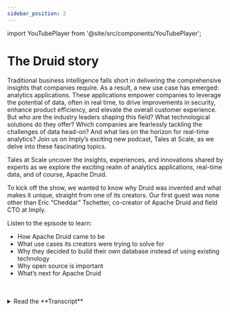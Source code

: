 ```yaml
---
sidebar_position: 2
---
```

import YouTubePlayer from '@site/src/components/YouTubePlayer';

# The Druid story

Traditional business intelligence falls short in delivering the comprehensive insights that companies require. As a result, a new use case has emerged: analytics applications. These applications empower companies to leverage the potential of data, often in real time, to drive improvements in security, enhance product efficiency, and elevate the overall customer experience. But who are the industry leaders shaping this field? What technological solutions do they offer? Which companies are fearlessly tackling the challenges of data head-on? And what lies on the horizon for real-time analytics? Join us on Imply’s exciting new podcast, Tales at Scale, as we delve into these fascinating topics.

Tales at Scale uncover the insights, experiences, and innovations shared by experts as we explore the exciting realm of analytics applications, real-time data, and of course, Apache Druid.

To kick off the show, we wanted to know why Druid was invented and what makes it unique, straight from one of its creators. Our first guest was none other than Eric “Cheddar” Tschetter, co-creator of Apache Druid and field CTO at Imply.

Listen to the episode to learn:

- How Apache Druid came to be
- What use cases its creators were trying to solve for
- Why they decided to build their own database instead of using existing technology
- Why open source is important
- What’s next for Apache Druid

<!-- TBD Embed. Current video is on Wistia. Not sure if the same video player will work for audio only. -->
<YouTubePlayer videoId="h7U_CsDTNBw" />

<br />
<br />

<details>
    <summary>Read the **Transcript**</summary>
<!-- vale off -->


[00:00:01.050] – **Reena Leone**
Welcome to Tales at Scale, a podcast that cracks open the world of analytics projects. I’m your host, Reena from Imply, and I’m here to bring you stories from developers doing cool things with analytics way beyond your basic bi. I’m talking about analytics applications that are taking data and insights to a whole new level. On today’s episode, we’re going to be digging into the origins of a database I’ve been spending a lot of time with lately, Apache Druid. Druid is a high performance, real time analytics database, and it’s also an open source project. Things that make Druid unique are how it enables interactive conversations with data, provides high concurrency and easily ingests, and combines both real time streaming data and historical batch data. As of April 2022, over 1000 organizations are using Druid, and that includes folks like Netflix, Twitter, Reddit, Salesforce, and more. And they’re using Druid to generate insights that make data useful across a wide variety of use cases. But let’s go back to 2011. A data team at a technology company had a problem. They needed to quickly aggregate and query real time data coming from website users across the Internet to analyze digital ad auctions.

[00:01:06.460] – **Reena Leone**
They tried a few existing solutions, but none fit the bill for what they needed. So they did something crazy. They built their own database. And one of those creators is here with me today, Eric Tschetter, co creator of Apache Druid and field CTO at Imply. Cheddar, welcome to the show.

[00:01:23.630] – **Eric Tschetter**
Thanks for having me.

[00:01:25.230] – **Reena Leone**
Okay, so as the story goes, how Druid kind of came to be is because you tried and failed to achieve scale and speed with a bunch of relational databases before, so you decided to build your own because those weren’t working. Can you tell me a little bit more about that?

[00:01:42.960] – **Eric Tschetter**
Yeah, I can. It was both relational and no SQL, but I’ll get into that. It all started at this little adtech startup working, trying to provide effectively visibility on the digital advertising market. We got auction data from a bunch of different marketplaces. And to give a little bit of context on this, all of those ads you see on the Internet, every time you go to a web page, there’s an auction where a bunch of people are fighting to be able to show you that ad. And these auctions, there’s billions upon billions of these happening on a daily basis. And it’s actually even worse than that because one auction will breed ten more auctions and it just expands massively.

[00:02:29.910] – **Reena Leone**
It sounds like auction inception.

[00:02:32.220] – **Eric Tschetter**
It is. It’s auction inception. It really is. And so we were trying to bring visibility into that kind of marketplace. So we partnered with some people who run these auctions. They gave us data and we were trying to then show them kind of what’s happening in their market. We started out with a relational database through stuff, and we’re doing the normal kind of data warehousing things that you would do stuff like summary tables where you kind of pre-aggregate a smaller set of dimensions, do things and show that and it kind of worked. The customer was always asking for more dimensions, more visibility. This was back when was this? This was 2010, 2011 time frame. And so back then there was this hadoop thing that was all the rage and there was this other thing called HBase that also people loved. And we were like oh, maybe we can use that hadoop and HBase thing to do this better. And so we started kind of going down that path, wrote some MapReduce jobs, put some stuff in HBase, did this whole precomputing thing where we basically pre-computed the results so that we could show them super quick to the end user.

[00:03:48.810] – **Eric Tschetter**
And that worked better than the relational database. But we still had this problem with adding dimensions. The kicker for me was at 1.1 of the customers had nine dimensions they wanted to be able to view the data on and they asked for a few more. And we kind of as a cultural thing, we didn’t want to say no to that. We were like you should be able to have as many dimensions as you want. So yes. And we added them. And now the pre-computation job jumped from like 4 hours on I think it was 15 machines to 9 hours on 25 machines. And it was like oh, that math isn’t very good. The amount of input data didn’t actually change. The only thing that changed was we were looking at more things. So then from there we were like well, what can we do to allow for any dimensions to be added that the customer wants but still give them the experience that they want? That’s pretty much where it started and.

[00:04:50.430] – **Reena Leone**
Like at one point during that where you’re like we need to build a whole new thing because building a database is not an easy thing and there are already so many outstanding.

[00:05:00.650] – **Reena Leone**
Even at that point, there were probably quite a few.

[00:05:04.290] – **Eric Tschetter**
Yes. And really it started with a lot of conversations with people. There were a number of different projects where it’s like, oh, maybe we could use this, maybe we could use that. Well, so I’m going to answer the base question, then go back and kind of talk a little bit more meta. But at one point I was speaking with an ex coworker of mine from LinkedIn named John Wang, and something stuck with me from when I was working with him there, where he was working on the search infrastructure. And one of the big things for LinkedIn search at that point in time was, well, if we can fit all of the data in memory, we can do things faster. And I was like, oh, okay, maybe that works for this too. Maybe we need to have all the things in memory. And I talked with him about the ability they had just open sourced the search thing as a project. I don’t know that it’s still around, but I think it was called Sensei. I don’t know, maybe not. I don’t remember.

[00:06:10.060] – **Reena Leone**
Anyway, I know there are so many projects that come out of LinkedIn because LinkedIn is like this crazy incubator, which you wouldn’t think of LinkedIn as being. But in my time in this space, and like, how many things have come out of LinkedIn?

[00:06:21.210] – **Eric Tschetter**
Yes.

[00:06:24.970] – **Reena Leone**
We can get into that later.

[00:06:26.400] – **Eric Tschetter**
Yeah, we could go into that too. But talking with him, he was like, yeah, what we have isn’t really going to work for aggregations, which is primarily what we needed to do. And then at one point I was just like, well, okay, let’s say I have a million numbers in an array in Java. If I just do a for loop and add that million numbers, how long does that take? And I did that and it was so fast, it was like sub millisecond. I was like, oh, okay, so hadoop takes minutes to add this 1 million numbers, but if I have it as an array in Java, it’s like sub millisecond. Great, there’s lots of room for optimization there. And so let’s do it.

[00:07:07.580] – **Reena Leone**
In marketing, we call that your AHA moment.

[00:07:10.170] – **Eric Tschetter**
Yes, that was kind of the AHA moment. And so from there now, even from the beginning, I always had this doubt about, oh, we’re creating another database. We’re creating a database. Like, you’re not supposed to do that, but I don’t know, the way I fended that off for myself at least, was actually when we were initially building it, we weren’t creating a generic database. We’re creating infrastructure that supported the transparency and visibility needs of our product. And so it’s like we’re not building a database. It happens to look like a database, it happens to share a lot of concepts from a database. But no, it was infrastructure supporting a very specific product. But the other thing that I’ve always kind of gone back to is the most common thing that people say when they say, don’t make a database is like, don’t reinvent the wheel. Then I’m sitting there like, there’s this company called Goodyear, and there’s this company called Bridgestone, and somehow they seem to be reinventing the wheel on a yearly or multi year basis, and they still make money. I don’t know. Apparently there’s Internet conspiracies about how there was this magical material, and the tire lobby went and destroyed any ability to make that.

[00:08:27.330] – **Eric Tschetter**
I don’t know how true that is, but I don’t know there’s companies that reinvent the wheel on a yearly basis, so maybe it’s not always that bad.

[00:08:37.430] – **Reena Leone**
No. And I mean, you started out with this one visibility challenge, but there were several other challenges that Druid ended up helping solve as you continued to add new features and build onto it. So what are some of the other challenges that you found that Druid could help you solve or that you were building for?

[00:08:55.530] – **Eric Tschetter**
We really just went where the product took us. It started with this visibility of just like, how much money is being generated from auctions, how many impressions are there, how many ads were shown, stuff like that. And then one of the things that people want to do is reach. It’s called reach in the ad space, but it’s like, how many people were seen. So one person might see the same ad ten times, 50 times, two times, one time. You only reached one person with that ad, not 50 people. And so they want to understand that. Now, this, in database terms, is something called uniques. Uniques are kind of this really simple problem, but yet difficult to do at scale because they require resources that they basically require memory and computation that scales with the number of uniques. And so the larger that number is, the more compute power you need. And so it tends to kind of slow things down as you scale out. And as I mentioned with Digital.

[00:10:00.250] – **Reena Leone**
Advertising. There’s billions of auctions happening every day. And then with the fan out, with the inception going on, it just gets massively scaled. But anyway, dealing with these uniques led us to this idea of sketches and bring out sketches, which are these data structures that till we kind of started pushing on exposing them, actually, as results. They were primarily used internally in databases or in network infrastructure, and they were used to try to make good enough approximations of results so that they could make decisions on it. And we were like, well, maybe we can use these and actually show the numbers to end users, because there’s like, well defined error bounds. And we started using sketches and exposing those to end users. And since then, a lot of sketches have become a kind of generically adopted concept across databases, where almost any new database, and even some of the old ones, have figured out how to add sketches and actually expose them to end users. And that’s something that we just kind of going along with what product wanted ended up doing. And I’d say everything has always been that sort of iteration, open sourcing, kind.

[00:11:15.930] – **Eric Tschetter**
Of similarly like, you read my mind, by the way, because I was going to be like, okay, so you have this amazing new product and you decided to open source. Let’s talk about open source a little bit as this continues to grow. Thank you for pulling a psychic connection with me. Go on.

[00:11:30.830] – **Reena Leone**
Yes, well, you’re welcome.

[00:11:33.360] – **Eric Tschetter**
I’m usually the psychic one, but yeah.

[00:11:35.390] – **Reena Leone**
Open source was one of the things this is another thing that stuck with me from something someone else said. I wish I could claim it myself, but my ex boss at LinkedIn when I was there, something he said about open source and what it does is he kind of motivated open source, especially in large organizations like LinkedIn, where the product is not actually infrastructure, the product is something else. He described one of the major motivations of open source as kind of avoiding myopia in the local engineering team and getting access to more requirements from other places. And so for us, what that meant is opening up, going open source meant other people came, they tried the infrastructure, they tried it in their use case, inevitably ran into some problem somewhere. They come talk with us, we end up talking about the problem they’re running into. It’s like, oh, okay, I understand what you’re trying to do. Now, if we make this little change here, it’ll work for what you’re doing. And kind of through enough of those conversations, you start realizing, oh, this thing we have, it kind of works for a lot of different things, and it’s kind of cool, and you just kind of eventually get there just from all of the different inputs.

[00:12:52.510] – **Eric Tschetter**
Well, that actually makes sense where it’s called Druid, and from my knowledge of Druid comes from a little bit from DND, and also because I’m a little bit mystical and Druids are shapeshifters. They can be what you need them to be, right? And I heard that you’re responsible for that. I heard that was your idea with the naming.

[00:13:11.930] – **Reena Leone**
The name was Me. Yes. And it does come from the gaming background, and it’s exactly what you’re talking about. It’s the shape shifting element. One of the connections is also kind of it’s technically rooted in that it is a distributed system. It follows something that at the time was called service oriented architecture. Now, people have put the word micro in front of service, and they relabeled the entirety of service oriented architectures to micro services, but whatever. But it follows a service oriented architecture where each service kind of does one thing good. And for anyone who’s a gamer, when you’re doing games, if you’re doing MOBAs or MMOs or anything, generally speaking, you get together with other people and form a team. And in that team, there’s some people who, like, take damage. There’s some people who heal damage, there’s some people who deal damage. And by coming together in that group, you can take on these really big monsters that no one person could take on their own. And that was the idea of kind of the service orientation of Druid. And the name of it was the Druid character can shapeshift between any of those roles.

[00:14:24.090] – **Reena Leone**
Each process kind of fits a role, forms a team, go and take out the big bad monster. But yes, that is exactly where it comes from.

[00:14:33.910] – **Eric Tschetter**
You’re speaking my language when we start talking about nerd stuff. Okay, so now we have this really cool database. We’re getting lots of input from other users that’s helping it evolve, adding new features, creating new use cases. But all of this is a lot. So one thing I’m wondering, if you knew then what you know now about what it takes to create something like Apache Druid, what would you have done differently?

[00:14:59.000] – **Reena Leone**
What would I have done differently if I knew then what I knew now, the biggest thing I would do differently? Well, when we were building the infrastructure to run our product, operate things, all of that, we were basically confronted with it has to scale. It has to scale out of the box we’re running on AWS. So, like, nodes have to be able to die, and we have to be able to deal with that. It has to self heal. I don’t want to wake up at 03:00 a.m. In the morning. We were dealing with all of these operational concerns that you really care about when you’re operating a product. What I have learned is that, one, not everybody actually deals with scale. Most use cases are actually not massive scale. They’re kind of minimal scale. There was a quote at one point, someone jokingly said that big data is any data that doesn’t fit in Excel. And that’s actually kind of true when you look at the broad set of use cases.

[00:15:57.030] – **Eric Tschetter**
Wait, hold on. Are you saying I chose the wrong name for this podcast? Maybe I should have come to you first to do way better with naming.

[00:16:08.390] – **Reena Leone**
No, but I mean, scale is like it’s a thing and when you deal with it, it’s tough to deal with. But not everyone deals with it. The thing that everyone deals with is understanding the value of something quickly. And so the initial kind of intentions of building the infrastructure was entirely to make something that worked well for us in a massively scaled product. And that meant that it was a distributed system. It was a distributed system from the beginning. There were actual design choices made that said, no, the thing that’s deployed should just work and be production ready no matter what. It should just work and be production ready. And so we front loaded a lot of kind of adoption friction in making people set up something that would be production ready in order to even just kick the tires. Where an open source project doesn’t gain adoption through making someone like, think about what it means to be production ready on the project before they even know what it does. An open source project is adopted through very quick kicking of the tires. Just download a thing, wake up. It’s like someone wakes up on the weekend, they got 30 minutes, they want to download something, try something out, just see if it works for them.

[00:17:27.100] – **Reena Leone**
And so if I could do one thing differently know, knowing that we were going open source with the project, I would have made those decisions differently and organized designed things a little bit more for a quick out of box, kicking the tires value proposition rather than basically putting a distributed system in front of people from the very beginning and requiring them to basically make something that will scale up infinitely from the very early stages.

[00:18:02.730] – **Eric Tschetter**
I’m going to do a time jump here. Okay, so Druid has been around for about ten years now. It’s been a decade of Druid and that’s the name of this episode because sometimes I’m okay at naming things. We just had Druid 24 that was released a few months ago. What is next for Druid? What are we looking forward to in the future? If I was to catch up with you in like two years, five years, what would you want to be talking about in terms of Druid’s infrastructure, new features or where it’s heading?

[00:18:31.960] – **Reena Leone**
I think there’s a couple of things that I find especially exciting and one of the things that I think has been great for the project overall is the adoption of SQL. Druid started in the NoSQL kind of world and the primary query language was these big JSON objects and all of that stuff. But I think it turns out no, SQL really wasn’t, it was less about actually not wanting to use SQL as a way to query things and more about kind of some of the other things that were bundled with SQL. And so kind of adopting, embracing SQL and driving after that has been great. And I’m excited that we’ve redone our ingestion system to basically work with SQL. You write SQL to get data in, get it out. That’s exciting. And there’s more and more coming along that path around just embracing SQL and embracing what it means in the processing. And so that’s something that I think is exciting, that it’ll be great for the generic adoption of the project and just usability on top of that. The thing that I find the most interesting is, like I mentioned earlier, functions, features, all of that is kind of developed as an evolution from conversations.

[00:19:45.450] – **Reena Leone**
And in my role at Implied, I get to talk with customers a lot about what it is they’re trying to do, what’s not working, what’s working, what they wish could be tweaked a little bit. And those conversations really they get me excited for the degree of specialization that you can do inside of a domain. And so while we’re embracing kind of the generic capabilities of SQL, there’s also some things that I think are uniquely capable inside of Druid to enable us to really specialize and work towards certain domains and certain problem domains and kind of solve things in that regard. And I think that I hope that in two, three, five years, we’re having this conversation, looking back on this, these kind of abstract words about solving solutions and all that, I’ll be able to point to specific things where like, yeah, that thing that we did there inside of that domain, it’s massive and it’s new. It’s something that someone you haven’t seen before, but now you see it and now it’s kind of common and coming out in the industry. I don’t know if that makes sense.

[00:20:56.740] – **Eric Tschetter**
No, it does. I’m like, oh, tell me more about some of the stuff that you’re hearing from customers or what people are building. I want to know about the use cases because I think it’s one thing to kind of talk about the technology and the abstract, but how are people using Druid? We talk about analytics applications, but what are they really doing? Because that’s kind of a very broad statement, right?

[00:21:18.880] – **Reena Leone**
Yeah, I think there’s kind of two general areas that I think I can talk about a little bit now and not be totally hand wavy, but one of them is actually in the kind of networking telecommunications space. I’ve had a number of communications with these people who are they’ve kind of Led, and they’re driving the adoption of this new data format called Yang in the kind of telecommunications space. It’s an interesting format because it’s a data format that works both for control messages, meaning you can send messages to devices to ask them to change something about their configuration or take some action or do stuff like that, but also a format for kind of telemetry about what’s going on in the devices. And the conversations with these people has made me realize that for them, control and telemetry, it’s kind of the same thing. There’s an event that causes an action to happen. That action that happened causes some other events to then happen, and you want some sort of tight control loop between them where there’s back and forth communication. But with this sort of control loop, you always need some way to observe what’s going on.

[00:22:33.650] – **Reena Leone**
You need some visibility into what’s happening. At some point in time, a decision is going to be made and someone is going to be like, why did that happen? What happened here? And you’re going to need that visibility to look into things. Or also you need the ability to kind of step in and be like, no, we need to take this action now and this action and seeing that convergence in that space of the control with the telemetry and working. With the team to try to figure out what can we do to better visualize that what can we do to better pull that together, to make it just clear and readily apparent to the operators what’s going on and what the next actions are. Is one of these things that is new and coming that I’m pretty excited about. Another one is the idea of kind of click streams. Druid ends up getting used a lot for click streams. Click streams are like people clicking on a website. Each click they make is an event saying, hey, I clicked on this thing, then I clicked on that thing, then I clicked on this thing. I added something to a shopping cart.

[00:23:43.980] – **Reena Leone**
I checked out. I just browsed this page and then this page or I did a search or whatever all of those types of things are. Each action as one event will collect them. And then people want to understand what’s going on in their infrastructure, what’s happening, how are people making decisions. And that actually goes beyond just websites and ecommerce and stuff like that. Mobile apps, every interaction on a mobile app, people want to know which interactions happened where, how did you get to where you were getting.

[00:24:15.410] – **Eric Tschetter**
Now you’re speaking my language because my background is in real time decisioning and it’s all about understanding that. So, yeah, no, I get you. I’m following.

[00:24:22.590] – **Reena Leone**
And in that world, there’s this gap that has become apparent where the data that comes in is events, the things they happen. At one point in time, you want to see them. But the questions that are being asked are not like, how often did someone add something to their shopping cart? Sure, people ask that. People ask, how often did a shopping cart get checked out? How much money did we make? Those are questions people ask. But after those questions, there’s always like for this one person, what was the journey like for them to add something? Did they then remove it and then add it, and then remove it and then add something else and then it.

[00:25:04.150] – **Eric Tschetter**
Sounds like you’re talking about my Amazon cart right now. Did they hit save later? Did they move it? Did they move it back? No, they saved it again, not this time.

[00:25:12.660] – **Reena Leone**
Yes, exactly.

[00:25:13.810] – **Eric Tschetter**
It’s me, I’m the problem.

[00:25:15.650] – **Reena Leone**
In the end, you found a product at the bottom with like, people who bought this, or people who viewed this also viewed these other things, and you’re like, oh, that’s the thing I actually want. And you add that and buy it, and they want like, Amazon in that case, they want to attribute that sale to the people who viewed this thing, also viewed these other things. They want to do that attribution. But when you have lots and lots and lots of events, it gets difficult to actually do that attribution. There’s companies actually that have their own infrastructure around doing this attribution. But really being able to do it at scale in an ad hoc fashion is one of those things that I think it’s a little bit nascent. It’s one of those things that people are toying with, but I don’t think there’s a de facto kind of answer to how to do it. And that’s another thing that I’m hoping in a couple of years down the line there will be a de facto answer to how to do it. And I’m hoping that we will have had a part in making that happen.

[00:26:17.100] – **Eric Tschetter**
Well, you mentioned we’ve been talking a lot about events, right? And I think that I’ve been looking into transactions versus events, and we’re talking about events in the future and what that looks like, but I don’t think most people are thinking in terms of events right now. There’s still a lot of people thinking more in terms of transactions. So what would you say to people who are not really focused so much on events? Like, how would they wrap their brain around that? Because I think that’s the way things are going.

[00:26:45.650] – **Reena Leone**
It’s tough to have a generic message to help someone wrap their head around something because everyone’s in a different starting point. And you got to get that, I think the best generic analogy for what it means to think of events, it actually aligns also with what it means to think of a stream. And so there’s been a lot of stuff going on in the industry around streaming, streaming analytics, streaming systems. It started with Kafka. On top of that, there’s now like, there’s Flink, you’ve got companies in the space like Decodable, kafka has K SQL, or Complaint has K SQL. There’s all sorts of different options for how to process data in the stream. And the thing about a stream is that when data is kind of flowing or data in motion as the stream, vendors like to talk about when data is moving, each data point, each daytime doesn’t change. It is what it is and it doesn’t change. The thing that changes is over time, you can get different datums, that kind of talk about the same phenomenon, talk about the same order, talk about the same session on a website, talk about that.

[00:28:07.610] – **Reena Leone**
And as each of those things kind of comes in, it can update your understanding of the current state of that order. And so going back to ecommerce, because it’s the easiest one to talk about, I think when you order that thing on the website, there’s an event that kind of streams through of, oh, this order was placed. Then at some point it gets fulfilled, it gets shipped out of the warehouse. And so now an event can flow through that. Okay, for this order, number one, two, three, it got shipped. And so that updates our understanding of what’s going on with that order. But in reality, in the real world, you said, I want to order this thing. The warehouse got the things, put it in and shipped it out. FedEx ups USPS, whoever grabbed the thing delivered it to you. Each of those our world is actually a bunch of events. The thing that happened a second ago is never going to change. It is what it is. It’s never going to change. But the thing that happened a second ago might change my state. I might have cleaned up my house, and now my house is in a cleaner state.

[00:29:14.610] – **Reena Leone**
But those actions I took to clean it up are the actions that I took. And that’s kind of the difference with events. But once you get data flowing through a stream, you by definition have events. And then the question is, what do you do with that? How do you get that into something that’s usable? And that’s really the thing that I think people end up grappling with these days.

[00:29:36.040] – **Eric Tschetter**
Well, yeah, because you imagine all the data again, we’ll use e commerce, right? There could be so much data flowing through. That could be a huge stream of data. So many events happening depending on how big your site is and how many people you have and how many users. And that’s always been like, how do you deal with that and how do you deal with Peaks? Because again, talking about e commerce, there’s seasonality and there’s a bunch of other things.

[00:29:59.730] – **Reena Leone**
Christmas is coming up.

[00:30:00.980] – **Eric Tschetter**
Yeah, right. So then how do you deal with that influx of all of that data? And then that’s kind of one of the things about Amazon is not related to Drew. But Drew is kind of built for that. I mean, I know you said not everybody thinks about scale and using it for scale, but it has that ability, right?

[00:30:21.610] – **Reena Leone**
Yeah, absolutely. And that’s the thing, is we’ve been built from the beginning for the highest levels of scale we’re built dealing with that and it’s always at the top of our mind when we’re at that scale, we don’t want to wake up at 03:00 A.m., we want it to just work. If something happens with the infrastructure, we want it to just work. We want it to self heal and deal with that. And so we’re kind of always building for that level of scale and working in those scenarios. And so then the thought process around how to deal with these use cases, how to deal with this sort of stuff, always comes from that. I don’t want to wake up at 03:00 A.m. Mentality. And once you set that as a requirement on your infrastructure, it kind of changes some of the ways in which you do things and kind of really sets things up. And that’s kind of what I was getting at earlier with the de facto standard for how to deal with this type of thing. Generally, the things that people will reach for today, they’ll have known bottlenecks, they’ll have known hot spots that will cause you to wake up at 03:00 A.m. At some point in time on a.

[00:31:27.480] – **Eric Tschetter**
Tuesday, 03:00 A.m. On a Tuesday, whatever. Yeah, but yeah, that should be the exception and not the norm.

[00:31:33.900] – **Reena Leone**
Exactly.

[00:31:34.770] – **Eric Tschetter**
One thing I did want to pick your brain about too, is when you were building Druid, there was kind of nothing that was serving the use cases you needed for. But now fast forward to today, I feel like there are more players kind of in this more niche space and some coming out of LinkedIn. What do you think about this market kind of getting a little bit smaller now where you have, for instance, Apache, Pino and other companies kind of sort of building databases that might not be exactly the same, but kind of have similar attributes.

[00:32:12.880] – **Reena Leone**
I mean, one way you can see it is just as a confirmation that what you’re building, maybe you’re not insane, maybe there is a need for it. But also, I guess if no one else tried to go after the same thing, that means that no one else sees the same problem, which in the grand scheme of things probably means the problem doesn’t actually exist. The fact that other people are also seeing the same problem and trying to chase after it means that it’s a legitimate thing. It kind of legitimizes things to a certain degree. And so I think it’s great from that aspect also. Just more people trying to go after the same thing. It results in a better outcome for everybody. And I don’t want to go all like Silicon Valley and we’re solving world peace through Uber for cats or something.

[00:33:07.320] – **Eric Tschetter**
But that’s a future use case, like ten years down the road.

[00:33:13.070] – **Reena Leone**
But I don’t know. Humanity is good at identifying something to make better and then make it better and then see where humanity has ended up at again and then just kind of keep going and at the end, we’re trying to make things better for everybody, even with some small part. And so if you think about it in that macro sense, more people kind of going after the same general space, there’s a higher likelihood that we’re going to do good overall because something is going to come out of it that’s meaningful.

[00:33:49.010] – **Eric Tschetter**
It’ll be exciting to see, too. Yeah, but hopefully we’re building, like, cool stuff.

[00:33:53.400] – **Reena Leone**
Of course we’re building cool stuff. I mean, I’m drinking my own Kool.

[00:33:56.510] – **Eric Tschetter**
Aid, but we can drink a little bit of our own Kool Aid. This was the inaugural the first episode. We can drink our own Koolaid a.

[00:34:02.700] – **Reena Leone**
Little bit, but it’s wonderful to see it at the same time. Of course, I think we’re the best. And like I was mentioning earlier, some of the things that are kind of unique to us and what we can do in how we can kind of build in stuff that drives towards these use cases and drives towards kind of optimizations in specific uses. I think it’s really exciting to me. And looking back on it, the other thing that I personally want to make sure we never lose is just the focus on what are people actually doing? Because it’s really easy to go off and build something just generically. But when you’re focusing on what people are actually doing, you get to something that has a real nugget of value at its core. And when we do that, I think it just produces good going back to the generic stuff. And I’m really excited about us doing that and kind of driving the industry forward.

[00:35:10.370] – **Eric Tschetter**
I’m excited to see, too. I’m excited to see what is next and what comes out of it. All right, well, that is going to do it for us for this episode. Cheddar, thank you so much for joining me and telling me everything about Druid’s origin story and what comes next. It was great to have you on the show.

[00:35:27.320] – **Reena Leone**
Thanks for having me. I’m excited to be here. Hopefully this was useful for everybody that’s listening.

[00:35:33.310] – **Eric Tschetter**
Well, it was useful for me. I love it.

[00:35:35.770] – **Reena Leone**
I guess that’s really what matters, right? This is all about we got one viewer at least, and they’re happy.

[00:35:44.280] – **Eric Tschetter**
And my mom probably, but she’ll have no idea what we’re talking about. All right, folks, if you want to know more about Apache Druid, visit Druid. Apache.org. And if you want to know about what we’re doing with Druid at Imply, visit us at imply IO. That’s going to do it for me. Stay tuned for more.

And my mom probably, but she’ll have no idea what we’re talking about. All right, folks, if you want to know more about Apache Druid, visit Druid. Apache.org. And if you want to know about what we’re doing with Druid at Imply, visit us at imply.io. That’s going to do it for me. Stay tuned for more.


</details>


<!-- vale on -->





